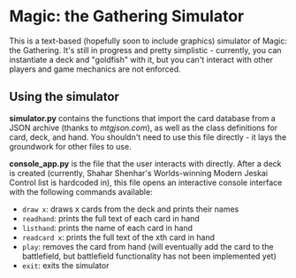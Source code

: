 # Magic: the Gathering Simulator

This is a text-based (hopefully soon to include graphics) simulator of Magic: the Gathering. It's still in progress and pretty simplistic - currently, you can instantiate a deck and "goldfish" with it, but you can't interact with other players and game mechanics are not enforced.

## Using the simulator

**simulator.py** contains the functions that import the card database from a JSON archive (thanks to *mtgjson.com*), as well as the class definitions for card, deck, and hand. You shouldn't need to use this file directly - it lays the groundwork for other files to use.

**console_app.py** is the file that the user interacts with directly. After a deck is created (currently, Shahar Shenhar's Worlds-winning Modern Jeskai Control list is hardcoded in), this file opens an interactive console interface with the following commands available:

* ```draw x```: draws x cards from the deck and prints their names
* ```readhand```: prints the full text of each card in hand
* ```listhand```: prints the name of each card in hand
* ```readcard x```: prints the full text of the xth card in hand
* ```play```: removes the card from hand (will eventually add the card to the battlefield, but battlefield functionality has not been implemented yet)
* ```exit```: exits the simulator
